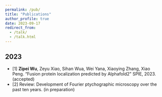 ```yaml
---
permalink: /pub/
title: "Publications"
author_profile: true
date: 2023-09-17
redirect_from: 
  - /talk/
  - /talk.html
---
```


## 2023
* [1] **Zipei Wu**, Zeyu Xiao, Sihan Wua, Wei Yana, Xiaoying Zhang, Xiao Peng. “Fusion protein localization predicted by Alphafold2” SPIE, 2023. (accepted)
* [2] Review: Development of Fourier ptychographic microscopy over the past ten years. (in preparation)




